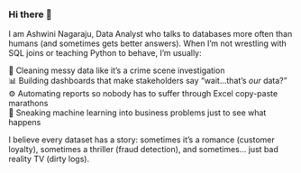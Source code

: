 ### Hi there 👋
I am Ashwini Nagaraju, Data Analyst who talks to databases more often than humans (and sometimes gets better answers). When I’m not wrestling with SQL joins or teaching Python to behave, I’m usually:  

 🧹 Cleaning messy data like it’s a crime scene investigation  
 📊 Building dashboards that make stakeholders say “wait…that’s *our* data?”  
 ⚙️ Automating reports so nobody has to suffer through Excel copy-paste marathons  
 🚀 Sneaking machine learning into business problems just to see what happens  

I believe every dataset has a story: sometimes it’s a romance (customer loyalty), sometimes a thriller (fraud detection), and sometimes… just bad reality TV (dirty logs).  


